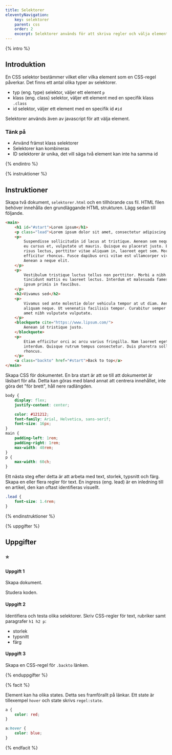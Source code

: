 ```yaml
---
title: Selektorer
eleventyNavigation:
    key: selektorer
    parent: css
    order: 2
    excerpt: Selektorer används för att skriva regler och välja element
---
```


{% intro %}

## Introduktion

En CSS selektor bestämmer vilket eller vilka element som en CSS-regel påverkar. Det finns ett antal olika typer av selektorer.

-   typ (eng. type) selektor, väljer ett element `p`
-   klass (eng. class) selektor, väljer ett element med en specifik klass `.class`
-   id selektor, väljer ett element med en specifik id `#id`

Selektorer används även av javascript för att välja element.

### Tänk på

-   Använd främst klass selektorer
-   Selektorer kan kombineras
-   ID selektorer är unika, det vill säga två element kan inte ha samma id

{% endintro %}

{% instruktioner %}

## Instruktioner

Skapa två dokument, `selektorer.html` och en tillhörande css fil.
HTML filen behöver innehålla den grundläggande HTML strukturen.
Lägg sedan till följande.

```html
<main>
    <h1 id="#start">Lorem ipsum</h1>
    <p class="lead">Lorem ipsum dolor sit amet, consectetur adipiscing elit.</p>
    <p>
        Suspendisse sollicitudin id lacus at tristique. Aenean sem neque, mollis
        eu cursus et, vulputate ut mauris. Quisque eu placerat justo. Etiam
        risus lectus, porttitor vitae aliquam in, laoreet eget sem. Morbi mollis
        efficitur rhoncus. Fusce dapibus orci vitae est ullamcorper viverra.
        Aenean a neque elit.
    </p>
    <p>
        Vestibulum tristique luctus tellus non porttitor. Morbi a nibh non odio
        tincidunt mattis eu laoreet lectus. Interdum et malesuada fames ac ante
        ipsum primis in faucibus.
    </p>
    <h2>Vivamus sed</h2>
    <p>
        Vivamus sed ante molestie dolor vehicula tempor at ut diam. Aenean in
        aliquam neque. Ut venenatis facilisis tempor. Curabitur semper ipsum sit
        amet nibh vulputate vulputate.
    </p>
    <blockquote cite="https://www.lipsum.com/">
        Aenean id tristique justo.
    </blockquote>
    <p>
        Etiam efficitur orci ac arcu varius fringilla. Nam laoreet eget nunc ut
        interdum. Quisque rutrum tempus consectetur. Duis pharetra sollicitudin
        rhoncus.
    </p>
    <a class="backto" href="#start">Back to top</a>
</main>
```

Skapa CSS för dokumentet.
En bra start är att se till att dokumentet är läsbart för alla.
Detta kan göras med bland annat att centrera innehållet, inte göra det "för brett", håll nere radlängden.

```css
body {
    display: flex;
    justify-content: center;

    color: #121212;
    font-family: Arial, Helvetica, sans-serif;
    font-size: 16px;
}
main {
    padding-left: 1rem;
    padding-right: 1rem;
    max-width: 40rem;
}
p {
    max-width: 60ch;
}
```

Ett nästa steg efter detta är att arbeta med text, storlek, typsnitt och färg. Skapa en eller flera regler för text.
En ingress (eng. lead) är en inledning till en artikel, den kan oftast identifieras visuellt.

```css
.lead {
    font-size: 1.4rem;
}
```

{% endinstruktioner %}

{% uppgifter %}

## Uppgifter

### ⭐

#### Uppgift 1

Skapa dokument.

Studera koden.

#### Uppgift 2

Identifiera och testa olika selektorer.
Skriv CSS-regler för text, rubriker samt paragrafer `h1 h2 p`:

-   storlek
-   typsnitt
-   färg

#### Uppgift 3

Skapa en CSS-regel för `.backto` länken.

{% enduppgifter %}

{% facit %}

Element kan ha olika states. Detta ses framförallt på länkar. Ett state är tillexempel `hover` och state skrivs `regel:state`.

```css
a {
    color: red;
}

a:hover {
    color: blue;
}
```

{% endfacit %}
